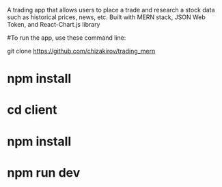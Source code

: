 A trading app that allows users to place a trade and research a stock data such as historical prices, news, etc. Built with MERN stack, JSON Web Token, and React-Chart.js library

#To run the app, use these command line:

git clone https://github.com/chizakirov/trading_mern
# npm install
# cd client
# npm install
# npm run dev
